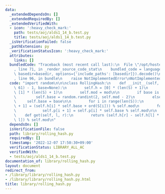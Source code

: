 ```yaml
---
data:
  _extendedDependsOn: []
  _extendedRequiredBy: []
  _extendedVerifiedWith:
  - icon: ':heavy_check_mark:'
    path: tests/aoj/alds1_14_b.test.py
    title: tests/aoj/alds1_14_b.test.py
  _isVerificationFailed: false
  _pathExtension: py
  _verificationStatusIcon: ':heavy_check_mark:'
  attributes:
    links: []
  bundledCode: "Traceback (most recent call last):\n  File \"/opt/hostedtoolcache/PyPy/3.7.13/x64/site-packages/onlinejudge_verify/documentation/build.py\"\
    , line 71, in _render_source_code_stat\n    bundled_code = language.bundle(stat.path,\
    \ basedir=basedir, options={'include_paths': [basedir]}).decode()\n  File \"/opt/hostedtoolcache/PyPy/3.7.13/x64/site-packages/onlinejudge_verify/languages/python.py\"\
    , line 96, in bundle\n    raise NotImplementedError\nNotImplementedError\n"
  code: "import random\n\n\nclass RollingHash:\n    def __init__(self, S, mod=(1 <<\
    \ 61) - 1, base=None):\n        self.h = [0] * (len(S) + 1)\n        self.p =\
    \ [1] * (len(S) + 1)\n        self.mod = mod\n\n        if base is None:\n   \
    \         self.base = random.randint(2, self.mod - 2)\n        else:\n       \
    \     self.base = base\n\n        for i in range(len(S)):\n            self.h[i\
    \ + 1] = (self.h[i] * self.base + ord(S[i])) % self.mod\n        for i in range(len(S)):\n\
    \            self.p[i + 1] = self.p[i] * self.base % self.mod\n\n    # S[l:r]\n\
    \    def get(self, l, r):\n        return (self.h[r] - self.h[l] * self.p[r -\
    \ l]) % self.mod\n"
  dependsOn: []
  isVerificationFile: false
  path: library/rolling_hash.py
  requiredBy: []
  timestamp: '2022-12-07 17:50:30+09:00'
  verificationStatus: LIBRARY_ALL_AC
  verifiedWith:
  - tests/aoj/alds1_14_b.test.py
documentation_of: library/rolling_hash.py
layout: document
redirect_from:
- /library/library/rolling_hash.py
- /library/library/rolling_hash.py.html
title: library/rolling_hash.py
---
```

